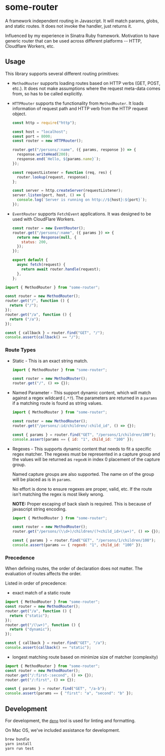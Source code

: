 # some-router

A framework independent routing in Javascript. It will match params, globs, and
static routes. It does not invoke the handler, just returns it.

Influenced by my experience in Sinatra Ruby framework. Motivation to have
generic router that can be used across different platforms -- HTTP, Cloudflare
Workers, etc.

## Usage

This library supports several different routing primitives:

- `MethodRouter` supports loading routes based on HTTP verbs (GET, POST, etc.).
  It does not make assumptions where the request meta-data comes from, so has to
  be called explicitly.
- `HTTPRouter` supports the functionality from `MethodRouter`. It loads
  information of request path and HTTP verb from the HTTP request object.

  ```javascript
  const http = require("http");

  const host = "localhost";
  const port = 8000;
  const router = new HTTPRouter();

  router.get("/persons/:name", ({ params, response }) => {
    response.writeHead(200);
    response.end(`Hello, ${params.name}`);
  });

  const requestListener = function (req, res) {
    router.lookup(request, response);
  };

  const server = http.createServer(requestListener);
  server.listen(port, host, () => {
    console.log(`Server is running on http://${host}:${port}`);
  });
  ```

- `EventRouter` supports `FetchEvent` applications. It was designed to be used
  with CloudFlare Workers.

  ```javascript
  const router = new EventRouter();
  router.get("/persons/:name", ({ params }) => {
    return new Response(null, {
      status: 200,
    });
  });

  export default {
    async fetch(request) {
      return await router.handle(request);
    },
  };
  ```

```javascript
import { MethodRouter } from "some-router";

const router = new MethodRouter();
router.get("/", function () {
  return ("/");
});
router.get("/a", function () {
  return ("/a");
});

const { callback } = router.find("GET", "/");
console.assert(callback() == "/");
```

### Route Types

- Static - This is an exact string match.

  ```javascript
  import { MethodRouter } from "some-router";

  const router = new MethodRouter();
  router.get("/", () => {});
  ```

- Named Parameter - This support dynamic content, which will match against a
  regex wildcard (`.*?`). The parameters are returned in a `params` if a
  matching route is found as string values.

  ```javascript
  import { MethodRouter } from "some-router";

  const router = new MethodRouter();
  router.get("/persons/:id/children/:child_id", () => {});

  const { params } = router.find("GET", "/persons/1/children/100");
  console.assert(params == { id: "1", child_id: "100" });
  ```

- Regexes - This supports dynamic content that needs to fit a specific regex
  matcher. The regexes must be represented in a capture group and the values
  will be returned as `regexN` in index 0 placement of the capture group.

  Named capture groups are also supported. The name on of the group will be
  placed as is in `params`.

  No effort is done to ensure regexes are proper, valid, etc. If the route isn't
  matching the regex is most likely wrong.

  **NOTE:** Proper escaping of back slash is required. This is because of
  javascript string encoding.

  ```javascript
  import { MethodRouter } from "some-router";

  const router = new MethodRouter();
  router.get("/persons/(\\d+)/children/(?<child_id>\\w+)", () => {});

  const { params } = router.find("GET", "/persons/1/children/100");
  console.assert(params == { regex0: "1", child_id: "100" });
  ```

### Precedence

When defining routes, the order of declaration does not matter. The evaluation
of routes affects the order.

Listed in order of precedence:

- exact match of a static route

```javascript
import { MethodRouter } from "some-router";
const router = new MethodRouter();
router.get("/a", function () {
  return ("static");
});
router.get("/(\w+)", function () {
  return ("dynamic");
});

const { callback } = router.find("GET", "/a");
console.assert(callback() == "static");
```

- longest matching route based on minimize size of matcher (complexity)

```javascript
import { MethodRouter } from "some-router";
const router = new MethodRouter();
router.get("/:first-:second", () => {});
router.get("/:first", () => {});

const { params } = router.find("GET", "/a-b");
console.assert(params == { "first": "a", "second": "b" });
```

## Development

For development, the [`deno`](https://deno.land/) tool is used for linting and
formatting.

On Mac OS, we've included assistance for development.

```bash
brew bundle
yarn install
yarn run test
```
